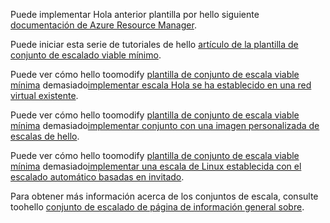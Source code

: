 Puede implementar Hola anterior plantilla por hello siguiente [documentación de Azure Resource Manager](../articles/azure-resource-manager/resource-group-template-deploy.md).

Puede iniciar esta serie de tutoriales de hello [artículo de la plantilla de conjunto de escalado viable mínimo](../articles/virtual-machine-scale-sets/virtual-machine-scale-sets-mvss-start.md).

Puede ver cómo hello toomodify [plantilla de conjunto de escala viable mínima](../articles/virtual-machine-scale-sets/virtual-machine-scale-sets-mvss-start.md) demasiado[implementar escala Hola se ha establecido en una red virtual existente](../articles/virtual-machine-scale-sets/virtual-machine-scale-sets-mvss-existing-vnet.md).

Puede ver cómo hello toomodify [plantilla de conjunto de escala viable mínima](../articles/virtual-machine-scale-sets/virtual-machine-scale-sets-mvss-start.md) demasiado[implementar conjunto con una imagen personalizada de escalas de hello](../articles/virtual-machine-scale-sets/virtual-machine-scale-sets-mvss-custom-image.md).

Puede ver cómo hello toomodify [plantilla de conjunto de escala viable mínima](../articles/virtual-machine-scale-sets/virtual-machine-scale-sets-mvss-start.md) demasiado[implementar una escala de Linux establecida con el escalado automático basadas en invitado](../articles/virtual-machine-scale-sets/virtual-machine-scale-sets-mvss-guest-based-autoscale-linux.md).

Para obtener más información acerca de los conjuntos de escala, consulte toohello [conjunto de escalado de página de información general sobre](../articles/virtual-machine-scale-sets/virtual-machine-scale-sets-overview.md).
